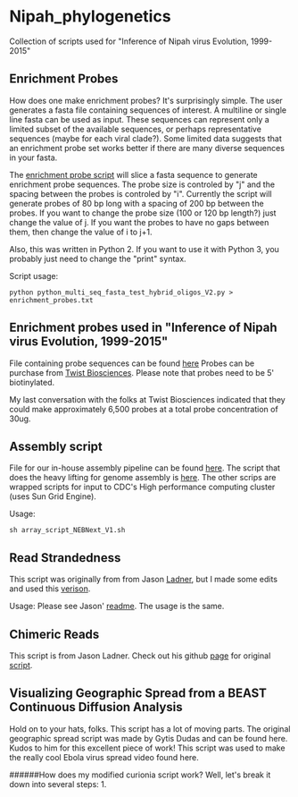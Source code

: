 # Nipah_phylogenetics
Collection of scripts used for "Inference of Nipah virus Evolution, 1999-2015" 


## Enrichment Probes

How does one make enrichment probes?  It's surprisingly simple.  The user generates a fasta file containing sequences of interest.  A multiline or single line fasta can be used as input.  These sequences can represent only a limited subset of the available sequences, or perhaps representative sequences (maybe for each viral clade?).  Some limited data suggests that an enrichment probe set works better if there are many diverse sequences in your fasta.

The [enrichment probe script](/python_multi_seq_fasta_test_hybrid_oligos_V2.py) will slice a fasta sequence to generate enrichment probe sequences.  The probe size is controled by "j" and the spacing between the probes is controled by "i".  Currently the script will generate probes of 80 bp long with a spacing of 200 bp between the probes.  If you want to change the probe size (100 or 120 bp length?) just change the value of j.  If you want the probes to have no gaps between them, then change the value of i to j+1.

Also, this was written in Python 2.  If you want to use it with Python 3, you probably just need to change the "print" syntax.

Script usage:
```
python python_multi_seq_fasta_test_hybrid_oligos_V2.py > enrichment_probes.txt
```

## Enrichment probes used in "Inference of Nipah virus Evolution, 1999-2015"

File containing probe sequences can be found [here](/Nipah_oligos.xls)
Probes can be purchase from [Twist Biosciences](https://twistbioscience.com).  Please note that probes need to be 5' biotinylated.

My last conversation with the folks at Twist Biosciences indicated that they could make approximately 6,500 probes at a total probe concentration of 30ug.

## Assembly script

File for our in-house assembly pipeline can be found [here](/mapping_scripts).  The script that does the heavy lifting for genome assembly is [here](/mapping_scripts/map_and_dedup_Bangladesh_NEBNextV1.sh).  The other scrips are wrapped scripts for input to CDC's High performance computing cluster (uses Sun Grid Engine).

Usage:
```
sh array_script_NEBNext_V1.sh
```

## Read Strandedness

This script was originally from from Jason [Ladner](https://github.com/jtladner/Scripts/blob/master/strand_specific_coverage/strandspec_covplot/strandspec_covplot_v1.1.py), but I made some edits and used this [verison](/strandspec_covplot_v1.2.py).  

Usage:
Please see Jason' [readme](https://github.com/jtladner/Scripts/tree/master/strand_specific_coverage/strandspec_covplot).  The usage is the same.

## Chimeric Reads

This script is from Jason Ladner.  Check out his github [page](https://github.com/jtladner/Scripts/tree/master/chimeric_reads) for original [script](https://github.com/jtladner/Scripts/blob/master/chimeric_reads/chimeric_reads_v3.6.2.py).

## Visualizing Geographic Spread from a BEAST Continuous Diffusion Analysis

Hold on to your hats, folks.  This script has a lot of moving parts.  The original geographic spread script was made by Gytis Dudas and can be found here.  Kudos to him for this excellent piece of work!  This script was used to make the really cool Ebola virus spread video found here.

######How does my modified curionia script work?
Well, let's break it down into several steps:
1. 
